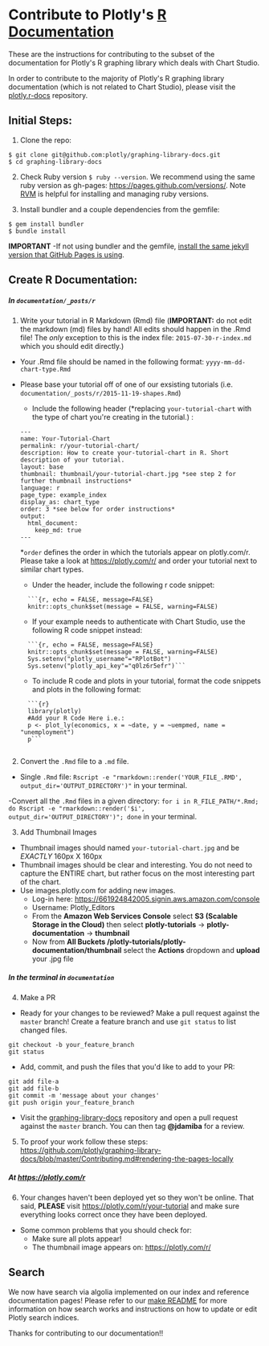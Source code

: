 # Contribute to Plotly's [R Documentation](https://plotly.com/r/)

These are the instructions for contributing to the subset of the documentation for Plotly's R graphing library which deals with Chart Studio. 

In order to contribute to the majority of Plotly's R graphing library documentation (which is not related to Chart Studio), please visit the [plotly.r-docs](https://github.com/plotly/plotly.r-docs) repository. 

## Initial Steps:
1. Clone the repo:

  ```
  $ git clone git@github.com:plotly/graphing-library-docs.git
  $ cd graphing-library-docs
  ```

2. Check Ruby version `$ ruby --version`. We recommend using the same ruby version as gh-pages: https://pages.github.com/versions/. Note [RVM](https://rvm.io/rvm/install) is helpful for installing and managing ruby versions.

3. Install bundler and a couple dependencies from the gemfile:

  ```
  $ gem install bundler
  $ bundle install

  ```
<b>IMPORTANT</b> -If not using bundler and the gemfile, [install the same jekyll version that GitHub Pages is using](https://pages.github.com/versions/).

## Create R Documentation:

##### In `documentation/_posts/r`
1. Write your tutorial in R Markdown (Rmd) file (**IMPORTANT:** do not edit the markdown (md) files by hand! All edits should happen in the .Rmd file! The *only* exception to this is the index file: `2015-07-30-r-index.md` which you should edit directly.)
  - Your .Rmd file should be named in the following format: `yyyy-mm-dd-chart-type.Rmd`
  - Please base your tutorial off of one of our exsisting tutorials (i.e. `documentation/_posts/r/2015-11-19-shapes.Rmd`)
      - Include the following header (*replacing `your-tutorial-chart` with the type of chart you're creating in the tutorial.) :
      ```
      ---
      name: Your-Tutorial-Chart
      permalink: r/your-tutorial-chart/
      description: How to create your-tutorial-chart in R. Short description of your tutorial.
      layout: base
      thumbnail: thumbnail/your-tutorial-chart.jpg *see step 2 for further thumbnail instructions*
      language: r
      page_type: example_index
      display_as: chart_type
      order: 3 *see below for order instructions*
      output:
        html_document:
          keep_md: true
      ---
      ```
      *`order` defines the order in which the tutorials appear on plotly.com/r. Please take a look at https://plotly.com/r/ and order your tutorial next to similar chart types.
      - Under the header, include the following r code snippet:

      ```
        ```{r, echo = FALSE, message=FALSE}
        knitr::opts_chunk$set(message = FALSE, warning=FALSE)
      ```

      - If your example needs to authenticate with Chart Studio, use the following R code snippet instead: 

      ```
        ```{r, echo = FALSE, message=FALSE}
        knitr::opts_chunk$set(message = FALSE, warning=FALSE)
        Sys.setenv("plotly_username"="RPlotBot")
        Sys.setenv("plotly_api_key"="q0lz6r5efr")```
      ```

      - To include R code and plots in your tutorial, format the code snippets and plots in the following format:

      ```
        ```{r}
        library(plotly)
        #Add your R Code Here i.e.:
        p <- plot_ly(economics, x = ~date, y = ~uempmed, name = "unemployment")
        p```
      ```

    ```

2. Convert the `.Rmd` file to a `.md` file.
  - Single `.Rmd` file: `Rscript -e "rmarkdown::render('YOUR_FILE_.RMD', output_dir='OUTPUT_DIRECTORY')"` in your terminal.

  -Convert all the `.Rmd` files in a given directory:  `for i in R_FILE_PATH/*.Rmd; do Rscript -e "rmarkdown::render('$i', output_dir='OUTPUT_DIRECTORY')"; done` in your terminal.

3. Add Thumbnail Images
  - Thumbnail images should named `your-tutorial-chart.jpg` and be *EXACTLY* 160px X 160px
  - Thumbnail images should be clear and interesting. You do not need to capture the ENTIRE chart, but rather focus on the most interesting part of the chart.
  - Use images.plotly.com for adding new images.
    - Log-in here: https://661924842005.signin.aws.amazon.com/console
    - Username: Plotly_Editors
    - From the <b>Amazon Web Services Console</b> select <b>S3 (Scalable Storage in the Cloud)</b> then select <b>plotly-tutorials</b> -> <b>plotly-documentation</b> -> <b>thumbnail</b>
    - Now from <b>All Buckets /plotly-tutorials/plotly-documentation/thumbnail</b> select the <b>Actions</b> dropdown and <b>upload</b> your .jpg file

##### In the terminal in `documentation`
4. Make a PR

  - Ready for your changes to be reviewed? Make a pull request against the `master` branch!
  Create a feature branch and use `git status` to list changed files.
  ```
  git checkout -b your_feature_branch
  git status
  ```
  - Add, commit, and push the files that you'd like to add to your PR:
  ```
  git add file-a
  git add file-b
  git commit -m 'message about your changes'
  git push origin your_feature_branch
  ```
  - Visit the [graphing-library-docs](https://github.com/plotly/graphing-library-docs) repository and open a pull request against the `master` branch. You can then tag **@jdamiba** for a review.

5. To proof your work follow these steps: https://github.com/plotly/graphing-library-docs/blob/master/Contributing.md#rendering-the-pages-locally

##### At https://plotly.com/r
6. Your changes haven't been deployed yet so they won't be online. That said, <b>PLEASE</b> visit https://plotly.com/r/your-tutorial and make sure everything looks correct once they have been deployed.

  - Some common problems that you should check for:
    - Make sure all plots appear!
    - The thumbnail image appears on: https://plotly.com/r/

## Search

We now have search via algolia implemented on our index and reference documentation pages! Please refer to our [make README](https://github.com/plotly/graphing-library-docs/blob/master/make_instructions.txt) for more information on how search works and instructions on how to update or edit Plotly search indices.

Thanks for contributing to our documentation!!
